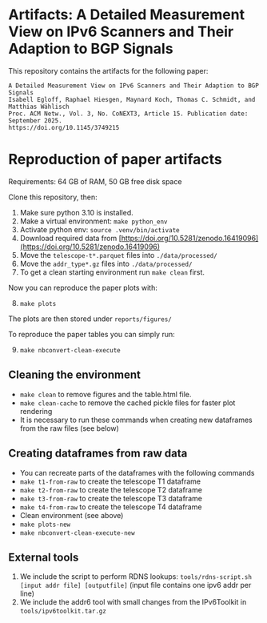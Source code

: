 

Artifacts: A Detailed Measurement View on IPv6 Scanners and Their Adaption to BGP Signals
===

This repository contains the artifacts for the following paper:
```
A Detailed Measurement View on IPv6 Scanners and Their Adaption to BGP Signals
Isabell Egloff, Raphael Hiesgen, Maynard Koch, Thomas C. Schmidt, and Matthias Wählisch
Proc. ACM Netw., Vol. 3, No. CoNEXT3, Article 15. Publication date: September 2025.
https://doi.org/10.1145/3749215
```

# Reproduction of paper artifacts

Requirements: 64 GB of RAM, 50 GB free disk space

Clone this repository, then: 
1. Make sure python 3.10 is installed.
2. Make a virtual environment: `make python_env`
3. Activate python env: `source .venv/bin/activate`
4. Download required data from [https://doi.org/10.5281/zenodo.16419096](https://doi.org/10.5281/zenodo.16419096)
5. Move the `telescope-t*.parquet` files into `./data/processed/`
6. Move the `addr_type*.gz` files into `./data/processed/`
7. To get a clean starting environment run `make clean` first.

Now you can reproduce the paper plots with: 

8. `make plots`

The plots are then stored under `reports/figures/`

To reproduce the paper tables you can simply run:

9. `make nbconvert-clean-execute`

## Cleaning the environment
- `make clean` to remove figures and the table.html file.
- `make clean-cache` to remove the cached pickle files for faster plot rendering
- It is necessary to run these commands when creating new dataframes from the raw files (see below)

## Creating dataframes from raw data
- You can recreate parts of the dataframes with the following commands
- `make t1-from-raw` to create the telescope T1 dataframe
- `make t2-from-raw` to create the telescope T2 dataframe
- `make t3-from-raw` to create the telescope T3 dataframe
- `make t4-from-raw` to create the telescope T4 dataframe
- Clean environment (see above)
- `make plots-new`
- `make nbconvert-clean-execute-new`

## External tools
1. We include the script to perform RDNS lookups: `tools/rdns-script.sh [input addr file] [outputfile]` (input file contains one ipv6 addr per line)
2. We include the addr6 tool with small changes from the IPv6Toolkit in `tools/ipv6toolkit.tar.gz`
